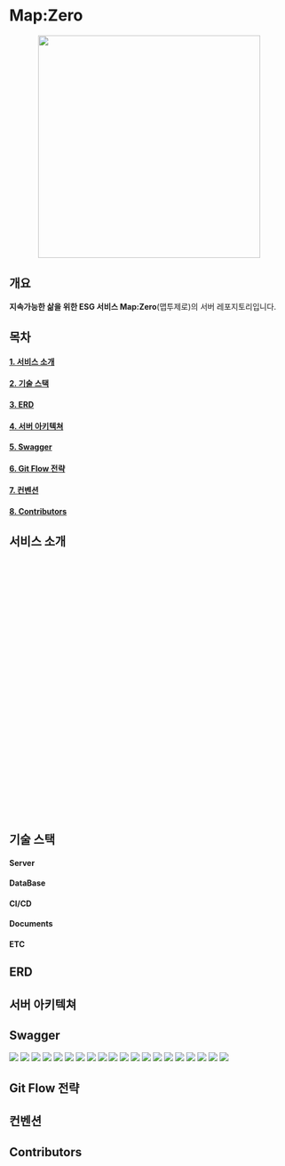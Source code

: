 # Map:Zero
<p align="center" ><img src= "https://github.com/team-ecolink/map2zero-backend/assets/85255237/f18c41b4-8b16-42de-91ec-0f769df2b1ed" width="400"/></p>

## 개요
**지속가능한 삶을 위한 ESG 서비스 Map:Zero**(맵투제로)의 서버 레포지토리입니다.

## 목차
#### [1. 서비스 소개](#서비스-소개)
#### [2. 기술 스택](#기술-스택)
#### [3. ERD](#erd)
#### [4. 서버 아키텍쳐](#서버-아키텍쳐)
#### [5. Swagger](#swagger)
#### [6. Git Flow 전략](#git-flow-전략)
#### [7. 컨벤션](#컨벤션)
#### [8. Contributors](#contributors)

## 서비스 소개
<!-- 담당: 최이주 -->

<br>
<br>
<br>
<br>
<br>
<br>
<br>
<br>
<br>
<br>
<br>
<br>
<br>
<br>
<br>
<br>
<br>
<br>
<br>
<br>
<br>
<br>
<br>
<br>
<br>
<br>
<br>

<!-- 담당: 최이주 -->
## 기술 스택
<!-- 담당: 이준표 -->

#### Server

#### DataBase

#### CI/CD

#### Documents

#### ETC



<!-- 담당: 이준표 -->
## ERD
<!-- 담당: 이현희 -->





<!-- 담당: 이현희 -->
## 서버 아키텍쳐
<!-- 담당: 이준표 -->







<!-- 담당: 이준표 -->
## Swagger
<!-- 담당: 성유진 -->
<img src = "https://github.com/team-ecolink/map2zero-backend/assets/88930580/e76d43cb-ee2b-438a-9a6a-164107deba68" />
<img src = "https://github.com/team-ecolink/map2zero-backend/assets/88930580/c9032d0b-80dd-46c8-ae86-2e90cd904f5f" />
<img src = "https://github.com/team-ecolink/map2zero-backend/assets/88930580/600c7111-8e78-460a-87ab-3d6ca557e6b5" />
<img src = "https://github.com/team-ecolink/map2zero-backend/assets/88930580/8ba03626-03b5-4ce3-9bc2-2f5162d1d95d" />
<img src = "https://github.com/team-ecolink/map2zero-backend/assets/88930580/1545898f-7e14-45e1-8edb-cce60467a3dc" />
<img src = "https://github.com/team-ecolink/map2zero-backend/assets/88930580/72a3f729-38f0-401c-a4d1-de4e661da795" />
<img src = "https://github.com/team-ecolink/map2zero-backend/assets/88930580/91ed3635-e4ee-4314-bc67-e5ac9fe92bff" />
<img src = "https://github.com/team-ecolink/map2zero-backend/assets/88930580/14e00604-070f-4b05-94cd-4848ee92803e" />
<img src = "https://github.com/team-ecolink/map2zero-backend/assets/88930580/ef215f4d-4d25-445a-b783-86b93ddfd5e7" />
<img src = "https://github.com/team-ecolink/map2zero-backend/assets/88930580/c3b9c68d-91fe-490b-878a-566c0e566410" />
<img src = "https://github.com/team-ecolink/map2zero-backend/assets/88930580/eb4193ce-888b-443b-a9c3-57f681fc9519" />
<img src = "https://github.com/team-ecolink/map2zero-backend/assets/88930580/955a25e9-7bb6-4367-9f9e-3bb23ac2857e" />
<img src = "https://github.com/team-ecolink/map2zero-backend/assets/88930580/6bb954ac-53fb-4210-bca6-064e86181e32" />
<img src = "https://github.com/team-ecolink/map2zero-backend/assets/88930580/2528c4cd-63b2-4101-851a-a8f276574236" />
<img src = "https://github.com/team-ecolink/map2zero-backend/assets/88930580/21162b43-9a78-4e74-9fc6-24afeca6346f" />
<img src = "https://github.com/team-ecolink/map2zero-backend/assets/88930580/971a994b-5b4a-4b5e-846e-3cba3aea6ad7" />
<img src = "https://github.com/team-ecolink/map2zero-backend/assets/88930580/1b2ca1f8-7461-4f41-8b03-94d01c395a3d" />
<img src = "https://github.com/team-ecolink/map2zero-backend/assets/88930580/27eb8673-5ca9-4523-b4eb-e95da169773d" />
<img src = "https://github.com/team-ecolink/map2zero-backend/assets/88930580/d537f598-0107-425b-a532-5e95cb0aa466" />
<img src = "https://github.com/team-ecolink/map2zero-backend/assets/88930580/11222a30-ecd9-49f8-a83a-48b27a2278fd" />

<!-- 담당: 성유진 -->
## Git Flow 전략
<!-- 담당: 성유진 -->





<!-- 담당: 성유진 -->
## 컨벤션
<!-- 담당: 최이주 -->




<!-- 담당: 최이주 -->
## Contributors
<!-- 담당: 이현희 -->





<!-- 담당: 이현희 -->
